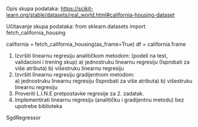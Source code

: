 Opis skupa podataka: https://scikit-learn.org/stable/datasets/real_world.html#california-housing-dataset

Učitavanje skupa podataka:
from sklearn.datasets import fetch_california_housing

california = fetch_california_housing(as_frame=True)
df = california.frame 

1. Izvršiti linearnu regresiju analitičkom metodom: (podeli na test, validacioni i trening skup)
    a) jednostruku linearnu regresiju (Isprobati za više atributa) 
    b) višestruku linearnu regresiju 
2. Izvršiti linearnu regresiju gradijentnom metodom:   
    a) jednostruku linearnu regresiju (Isprobati za više atributa)
    b) višestruku linearnu regresiju    
3. Proveriti L.I.N.E pretpostavke regresije za 2. zadatak.    
4. Implementirati linearnu regresiju (analitičku i gradijentnu metodu) bez upotrebe biblioteka

SgdRegressor